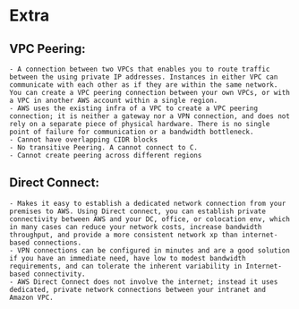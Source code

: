 # Extra

## VPC Peering:
	- A connection between two VPCs that enables you to route traffic between the using private IP addresses. Instances in either VPC can communicate with each other as if they are within the same network. You can create a VPC peering connection between your own VPCs, or with a VPC in another AWS account within a single region.
	- AWS uses the existing infra of a VPC to create a VPC peering connection; it is neither a gateway nor a VPN connection, and does not rely on a separate piece of physical hardware. There is no single point of failure for communication or a bandwidth bottleneck.
	- Cannot have overlapping CIDR blocks
	- No transitive Peering. A cannot connect to C.
	- Cannot create peering across different regions

## Direct Connect:
	- Makes it easy to establish a dedicated network connection from your premises to AWS. Using Direct connect, you can establish private connectivity between AWS and your DC, office, or colocation env, which in many cases can reduce your network costs, increase bandwidth throughput, and provide a more consistent network xp than internet-based connections.
	- VPN connections can be configured in minutes and are a good solution if you have an immediate need, have low to modest bandwidth requirements, and can tolerate the inherent variability in Internet-based connectivity.
	- AWS Direct Connect does not involve the internet; instead it uses dedicated, private network connections between your intranet and Amazon VPC.

